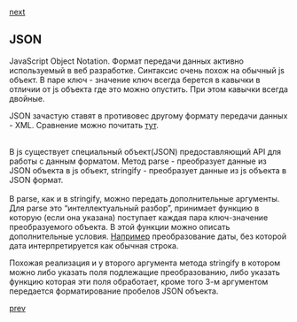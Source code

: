 <a href="04.md">next</a>

<h2>JSON</h2>

<div>
JavaScript Object Notation. Формат передачи данных активно используемый в веб разработке.
Синтаксис очень похож на обычный js объект. В паре ключ - значение ключ всегда берется в кавычки
в отличии от js объекта где это можно опустить. При этом кавычки всегда двойные.

<br/>

JSON зачастую ставят в противовес другому формату передачи данных - XML.
Сравнение можно почитать <a href="https://habrahabr.ru/post/31225/">тут</a>.
</div>

<br/>

<div>
В js существует специальный объект(JSON) предоставляющий API для работы с данным форматом.
Метод parse - преобразует данные из JSON объекта в js объект, stringify - преобразует данные из js объекта в JSON формат.
</div>

<br/>

<div>
В parse, как и в stringify, можно передать дополнительные аргументы. Для parse это “интеллектуальный разбор”,
принимает функцию в которую (если она указана) поступает каждая пара ключ-значение преобразуемого объекта.
В этой функции можно описать дополнительные условия.
<a href="https://learn.javascript.ru/json#формат-json">Например</a> преобразование даты, без которой дата интерпретируется как обычная строка.

<br/>

Похожая реализация и у второго аргумента метода stringify в котором можно либо указать поля подлежащие преобразованию,
либо указать функцию которая эти поля обработает, кроме того 3-м аргументом передается форматирование пробелов JSON объекта.
</div>

<a href="02.md">prev</a>
